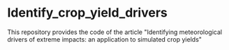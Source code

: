 # Identify_crop_yield_drivers
This repository provides the code of the article "Identifying meteorological drivers of extreme impacts: an application to simulated crop yields"
